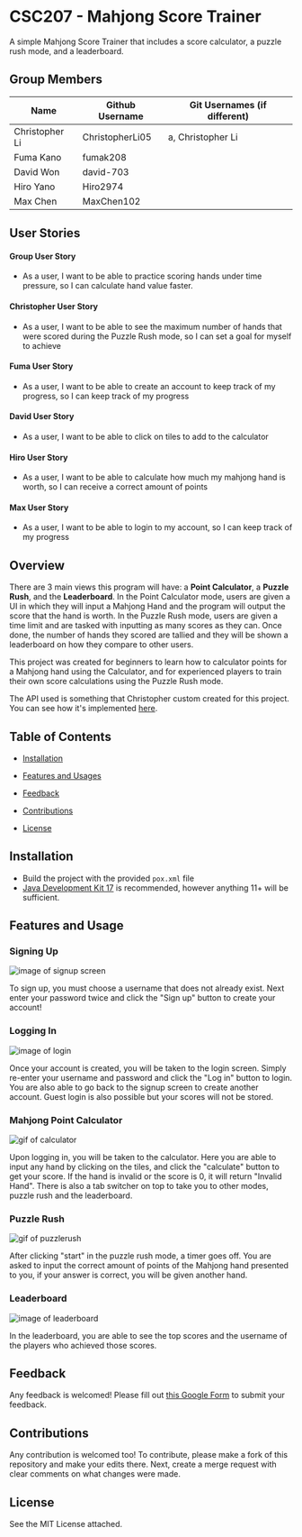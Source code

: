 # CSC207 - Mahjong Score Trainer

A simple Mahjong Score Trainer that includes a score calculator, a puzzle rush mode, and a leaderboard.

## Group Members

| Name           | Github Username | Git Usernames (if different) |
|----------------|-----------------|------------------------------|
| Christopher Li | ChristopherLi05 | a, Christopher Li            |
| Fuma Kano      | fumak208        |                              |
| David Won      | david-703       |                              |
| Hiro Yano      | Hiro2974        |                              |
| Max Chen       | MaxChen102      |                              |

## User Stories

#### Group User Story
- As a user, I want to be able to practice scoring hands under time pressure, so I can calculate hand value faster.

#### Christopher User Story
- As a user, I want to be able to see the maximum number of hands that were scored during the Puzzle Rush mode, so I can set a goal for myself to achieve

#### Fuma User Story
- As a user, I want to be able to create an account to keep track of my progress, so I can keep track of my progress

#### David User Story
- As a user, I want to be able to click on tiles to add to the calculator

#### Hiro User Story
- As a user, I want to be able to calculate how much my mahjong hand is worth, so I can receive a correct amount of points

#### Max User Story
- As a user, I want to be able to login to my account, so I can keep track of my progress

## Overview

There are 3 main views this program will have: a **Point Calculator**, a **Puzzle Rush**, and the **Leaderboard**. In the Point Calculator mode, users are given a UI in which they will input a Mahjong Hand and the program will output the score that the hand is worth. In the Puzzle Rush mode, users are given a time limit and are tasked with inputting as many scores as they can. Once done, the number of hands they scored are tallied and they will be shown a leaderboard on how they compare to other users.

This project was created for beginners to learn how to calculator points for a Mahjong hand using the Calculator, and for experienced players to train their own score calculations using the Puzzle Rush mode. 

The API used is something that Christopher custom created for this project. You can see how it's implemented [here](https://github.com/ChristopherLi05/CSC207-Project-Server).

## Table of Contents

* [Installation](#installation)

* [Features and Usages](#features-and-usage)

* [Feedback](#feedback)

* [Contributions](#contributions)

* [License](#license)

## Installation
- Build the project with the provided `pox.xml` file
- [Java Development Kit 17](https://www.oracle.com/java/technologies/javase/jdk17-archive-downloads.html) is recommended, however anything 11+ will be sufficient.

## Features and Usage

### Signing Up
![image of signup screen](images/signup.png)

To sign up, you must choose a username that does not already exist. Next enter your password twice and click the "Sign up" button to create your account!

### Logging In
![image of login](images/login.png)

Once your account is created, you will be taken to the login screen. Simply re-enter your username and password and click the "Log in" button to login. 
You are also able to go back to the signup screen to create another account.
Guest login is also possible but your scores will not be stored.

### Mahjong Point Calculator
![gif of calculator](gifs/calculator.gif)

Upon logging in, you will be taken to the calculator.
Here you are able to input any hand by clicking on the tiles, and click the "calculate" button to get your score. 
If the hand is invalid or the score is 0, it will return "Invalid Hand".
There is also a tab switcher on top to take you to other modes, puzzle rush and the leaderboard.

### Puzzle Rush
![gif of puzzlerush](gifs/puzzlerush.gif)

After clicking "start" in the puzzle rush mode, a timer goes off.
You are asked to input the correct amount of points of the Mahjong hand presented to you, if your answer is correct, you will be given another hand.

### Leaderboard
![image of leaderboard](images/leaderboard.png)

In the leaderboard, you are able to see the top scores and the username of the players who achieved those scores.

## Feedback
Any feedback is welcomed! Please fill out [this Google Form](https://forms.gle/2dxpigfPianYNCdE8) to submit your feedback.

## Contributions
Any contribution is welcomed too! To contribute, please make a fork of this repository and make your edits there. Next, create a merge request with clear comments on what changes were made.

## License
See the MIT License attached.

